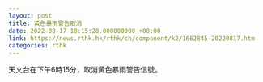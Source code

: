 ```yaml
---
layout: post
title: 黃色暴雨警告取消
date: 2022-08-17 18:15:28.000000000 +08:00
link: https://news.rthk.hk/rthk/ch/component/k2/1662845-20220817.htm
categories: rthk
---
```


天文台在下午6時15分，取消黃色暴雨警告信號。
